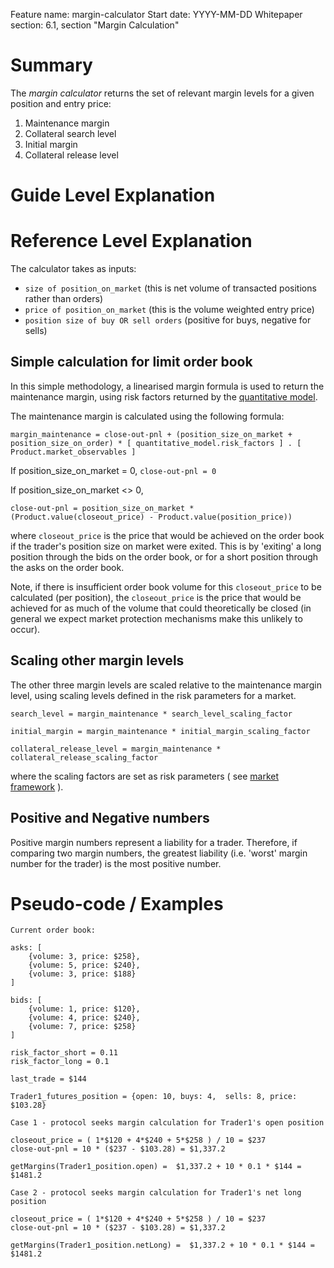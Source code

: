 Feature name: margin-calculator
Start date: YYYY-MM-DD
Whitepaper section: 6.1, section "Margin Calculation"

# Summary

The _margin calculator_ returns the set of relevant margin levels for a given position and entry price:
1. Maintenance margin
1. Collateral search level
1. Initial margin
1. Collateral release level

# Guide Level Explanation

# Reference Level Explanation

The calculator takes as inputs:
- ```size of position_on_market``` (this is net volume of transacted positions rather than orders)
- ```price of position_on_market``` (this is the volume weighted entry price)
- ```position size of buy OR sell orders``` (positive for buys, negative for sells)

## Simple calculation for limit order book

In this simple methodology, a linearised margin formula is used to return the maintenance margin, using risk factors returned by the [quantitative model](./0018-quant-calculator.md).

The maintenance margin is calculated using the following formula:

```margin_maintenance = close-out-pnl + (position_size_on_market + position_size_on_order) * [ quantitative_model.risk_factors ] . [ Product.market_observables ] ```

If position_size_on_market = 0, ```close-out-pnl = 0```

If position_size_on_market <> 0, 

```close-out-pnl = position_size_on_market * (Product.value(closeout_price) - Product.value(position_price)) ```

where ```closeout_price``` is the price that would be achieved on the order book if the trader's position size on market  were exited.   This is by 'exiting' a long position through the bids on the order book, or for a short position through the asks on the order book.

Note, if there is insufficient order book volume for this ```closeout_price``` to be calculated (per position), the ```closeout_price``` is the price that would be achieved for as much of the volume that could theoretically be closed (in general we expect market protection mechanisms make this unlikely to occur).

## Scaling other margin levels

The other three margin levels are scaled relative to the maintenance margin level, using scaling levels defined in the risk parameters for a market.

```search_level = margin_maintenance * search_level_scaling_factor```

```initial_margin = margin_maintenance * initial_margin_scaling_factor```

```collateral_release_level = margin_maintenance * collateral_release_scaling_factor```

where the scaling factors are set as risk parameters ( see [market framework](./0001-market-framework.md) ).


## Positive and Negative numbers

Positive margin numbers represent a liability for a trader. Therefore, if comparing two margin numbers, the greatest liability (i.e. 'worst' margin number for the trader) is the most positive number.


# Pseudo-code / Examples

```
Current order book:

asks: [
    {volume: 3, price: $258},
    {volume: 5, price: $240},
    {volume: 3, price: $188}
]

bids: [
    {volume: 1, price: $120},
    {volume: 4, price: $240},
    {volume: 7, price: $258}
]

risk_factor_short = 0.11
risk_factor_long = 0.1

last_trade = $144

Trader1_futures_position = {open: 10, buys: 4,  sells: 8, price: $103.28}

```
```
Case 1 - protocol seeks margin calculation for Trader1's open position

closeout_price = ( 1*$120 + 4*$240 + 5*$258 ) / 10 = $237
close-out-pnl = 10 * ($237 - $103.28) = $1,337.2

getMargins(Trader1_position.open) =  $1,337.2 + 10 * 0.1 * $144 = $1481.2
```

```
Case 2 - protocol seeks margin calculation for Trader1's net long position

closeout_price = ( 1*$120 + 4*$240 + 5*$258 ) / 10 = $237
close-out-pnl = 10 * ($237 - $103.28) = $1,337.2

getMargins(Trader1_position.netLong) =  $1,337.2 + 10 * 0.1 * $144 = $1481.2


```

